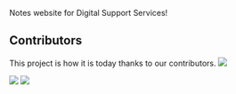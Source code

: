 Notes website for Digital Support Services!


## Contributors

This project is how it is today thanks to our contributors. <a href="https://github.com/PatelN123/Digital-Support-Notes/graphs/contributors"><img src="https://opencollective.com/digital-support-notes/contributors.svg?width=890&button=false" /></a>


[<img src="https://www.datocms-assets.com/31049/1618983297-powered-by-vercel.svg" />](https://vercel.com/?utm_source=[digital-support-notes]&utm_campaign=oss)
[<img src="https://docs.cleavr.io/images/deployed-with-cleavr.png" />](https://cleavr.io)
